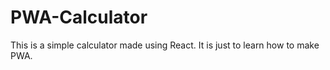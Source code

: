 # PWA-Calculator
This is a simple calculator made using React. It is just to learn how to make PWA.
